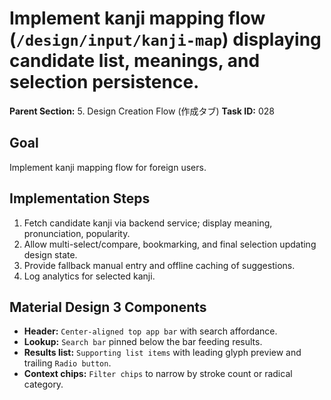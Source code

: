# Implement kanji mapping flow (`/design/input/kanji-map`) displaying candidate list, meanings, and selection persistence.

**Parent Section:** 5. Design Creation Flow (作成タブ)
**Task ID:** 028

## Goal
Implement kanji mapping flow for foreign users.

## Implementation Steps
1. Fetch candidate kanji via backend service; display meaning, pronunciation, popularity.
2. Allow multi-select/compare, bookmarking, and final selection updating design state.
3. Provide fallback manual entry and offline caching of suggestions.
4. Log analytics for selected kanji.

## Material Design 3 Components
- **Header:** `Center-aligned top app bar` with search affordance.
- **Lookup:** `Search bar` pinned below the bar feeding results.
- **Results list:** `Supporting list items` with leading glyph preview and trailing `Radio button`.
- **Context chips:** `Filter chips` to narrow by stroke count or radical category.
